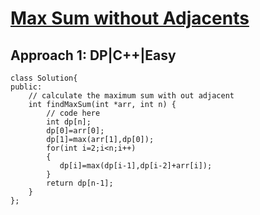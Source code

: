 # <a href="https://practice.geeksforgeeks.org/problems/7a33c749a79327b2889d420dd80342fff33aac6d/1">Max Sum without Adjacents</a>

## Approach 1: DP|C++|Easy

```
class Solution{
public:	
	// calculate the maximum sum with out adjacent
	int findMaxSum(int *arr, int n) {
	    // code here
	    int dp[n];
	    dp[0]=arr[0];
	    dp[1]=max(arr[1],dp[0]);
	    for(int i=2;i<n;i++)
	    {
	       dp[i]=max(dp[i-1],dp[i-2]+arr[i]);
	    }
	    return dp[n-1];
	}
};
```